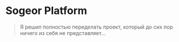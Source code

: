 # Sogeor Platform

> Я решил полностью переделать проект, который до сих пор ничего из себя не представляет...

